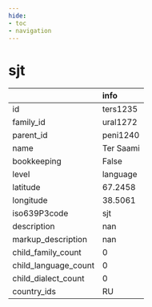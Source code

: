 ```yaml
---
hide:
- toc
- navigation
---
```

# sjt
|                      | info      |
|:---------------------|:----------|
| id                   | ters1235  |
| family_id            | ural1272  |
| parent_id            | peni1240  |
| name                 | Ter Saami |
| bookkeeping          | False     |
| level                | language  |
| latitude             | 67.2458   |
| longitude            | 38.5061   |
| iso639P3code         | sjt       |
| description          | nan       |
| markup_description   | nan       |
| child_family_count   | 0         |
| child_language_count | 0         |
| child_dialect_count  | 0         |
| country_ids          | RU        |